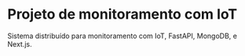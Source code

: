 # Projeto de monitoramento com IoT

Sistema distribuído para monitoramento com IoT, FastAPI, MongoDB, e Next.js.
